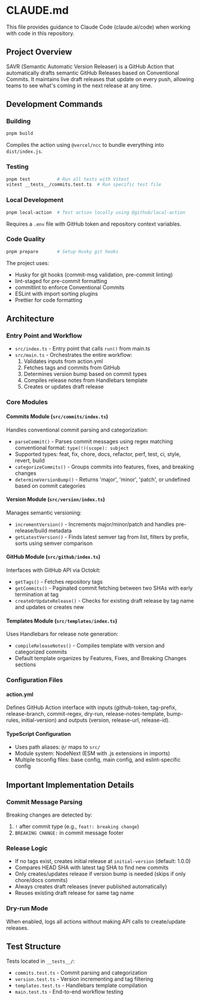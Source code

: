 # CLAUDE.md

This file provides guidance to Claude Code (claude.ai/code) when working with code in this repository.

## Project Overview

SAVR (Semantic Automatic Version Releaser) is a GitHub Action that automatically drafts semantic GitHub Releases based on Conventional Commits. It maintains live draft releases that update on every push, allowing teams to see what's coming in the next release at any time.

## Development Commands

### Building

```bash
pnpm build
```

Compiles the action using `@vercel/ncc` to bundle everything into `dist/index.js`.

### Testing

```bash
pnpm test          # Run all tests with Vitest
vitest __tests__/commits.test.ts  # Run specific test file
```

### Local Development

```bash
pnpm local-action  # Test action locally using @github/local-action
```

Requires a `.env` file with GitHub token and repository context variables.

### Code Quality

```bash
pnpm prepare       # Setup Husky git hooks
```

The project uses:

- Husky for git hooks (commit-msg validation, pre-commit linting)
- lint-staged for pre-commit formatting
- commitlint to enforce Conventional Commits
- ESLint with import sorting plugins
- Prettier for code formatting

## Architecture

### Entry Point and Workflow

- `src/index.ts` - Entry point that calls `run()` from main.ts
- `src/main.ts` - Orchestrates the entire workflow:
  1. Validates inputs from action.yml
  2. Fetches tags and commits from GitHub
  3. Determines version bump based on commit types
  4. Compiles release notes from Handlebars template
  5. Creates or updates draft release

### Core Modules

#### Commits Module (`src/commits/index.ts`)

Handles conventional commit parsing and categorization:

- `parseCommit()` - Parses commit messages using regex matching conventional format: `type(!)(scope): subject`
- Supported types: feat, fix, chore, docs, refactor, perf, test, ci, style, revert, build
- `categorizeCommits()` - Groups commits into features, fixes, and breaking changes
- `determineVersionBump()` - Returns 'major', 'minor', 'patch', or undefined based on commit categories

#### Version Module (`src/version/index.ts`)

Manages semantic versioning:

- `incrementVersion()` - Increments major/minor/patch and handles pre-release/build metadata
- `getLatestVersion()` - Finds latest semver tag from list, filters by prefix, sorts using semver comparison

#### GitHub Module (`src/github/index.ts`)

Interfaces with GitHub API via Octokit:

- `getTags()` - Fetches repository tags
- `getCommits()` - Paginated commit fetching between two SHAs with early termination at tag
- `createOrUpdateRelease()` - Checks for existing draft release by tag name and updates or creates new

#### Templates Module (`src/templates/index.ts`)

Uses Handlebars for release note generation:

- `compileReleaseNotes()` - Compiles template with version and categorized commits
- Default template organizes by Features, Fixes, and Breaking Changes sections

### Configuration Files

#### action.yml

Defines GitHub Action interface with inputs (github-token, tag-prefix, release-branch, commit-regex, dry-run, release-notes-template, bump-rules, initial-version) and outputs (version, release-url, release-id).

#### TypeScript Configuration

- Uses path aliases: `@/` maps to `src/`
- Module system: NodeNext (ESM with .js extensions in imports)
- Multiple tsconfig files: base config, main config, and eslint-specific config

## Important Implementation Details

### Commit Message Parsing

Breaking changes are detected by:

1. `!` after commit type (e.g., `feat!: breaking change`)
2. `BREAKING CHANGE:` in commit message footer

### Release Logic

- If no tags exist, creates initial release at `initial-version` (default: 1.0.0)
- Compares HEAD SHA with latest tag SHA to find new commits
- Only creates/updates release if version bump is needed (skips if only chore/docs commits)
- Always creates draft releases (never published automatically)
- Reuses existing draft release for same tag name

### Dry-run Mode

When enabled, logs all actions without making API calls to create/update releases.

## Test Structure

Tests located in `__tests__/`:

- `commits.test.ts` - Commit parsing and categorization
- `version.test.ts` - Version incrementing and tag filtering
- `templates.test.ts` - Handlebars template compilation
- `main.test.ts` - End-to-end workflow testing
